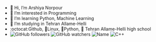 - 👋 Hi, I’m Arshiya Norpour
- 👀 I’m interested in Programming
- 🌱 I’m learning Python, Machine Learning
- 🌱 I’m studying in Tehran Allame-Helli
- :octocat:Github, 🐧Linux, 🐍Python, 🏫 Tehran Allame-Helli high school
- ![GitHub followers](https://img.shields.io/github/followers/ArshiyaNorpour?style=social) ![GitHub watchers](https://img.shields.io/github/watchers/ArshiyaNorpour/Arshiyanorpour?style=social) ![Name](https://img.shields.io/badge/Name-Arshiya-green) ![C++](https://img.shields.io/badge/C++-blue)
